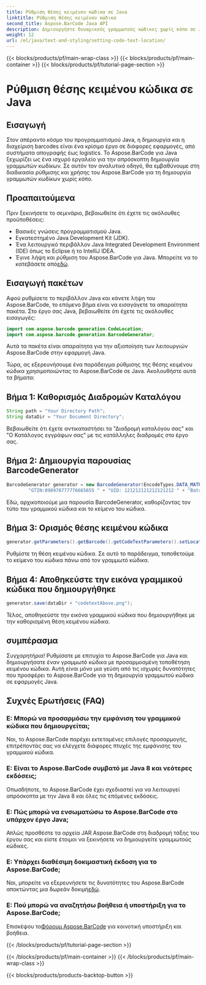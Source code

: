 ```yaml
---
title: Ρύθμιση θέσης κειμένου κώδικα σε Java
linktitle: Ρύθμιση θέσης κειμένου κώδικα
second_title: Aspose.BarCode Java API
description: Δημιουργήστε δυναμικούς γραμμωτούς κώδικες χωρίς κόπο σε Java με το Aspose.BarCode. Ακολουθήστε τον βήμα προς βήμα οδηγό μας για προσαρμογή κειμένου κώδικα και βελτιώστε τη λειτουργικότητα της εφαρμογής σας.
weight: 12
url: /el/java/text-and-styling/setting-code-text-location/
---
```


{{< blocks/products/pf/main-wrap-class >}}
{{< blocks/products/pf/main-container >}}
{{< blocks/products/pf/tutorial-page-section >}}

# Ρύθμιση θέσης κειμένου κώδικα σε Java


## Εισαγωγή

Στον απέραντο κόσμο του προγραμματισμού Java, η δημιουργία και η διαχείριση barcodes είναι ένα κρίσιμο έργο σε διάφορες εφαρμογές, από συστήματα απογραφής έως logistics. Το Aspose.BarCode για Java ξεχωρίζει ως ένα ισχυρό εργαλείο για την απρόσκοπτη δημιουργία γραμμωτών κωδίκων. Σε αυτόν τον αναλυτικό οδηγό, θα εμβαθύνουμε στη διαδικασία ρύθμισης και χρήσης του Aspose.BarCode για τη δημιουργία γραμμωτών κωδίκων χωρίς κόπο.

## Προαπαιτούμενα

Πριν ξεκινήσετε το σεμινάριο, βεβαιωθείτε ότι έχετε τις ακόλουθες προϋποθέσεις:

- Βασικές γνώσεις προγραμματισμού Java.
- Εγκατεστημένο Java Development Kit (JDK).
- Ένα λειτουργικό περιβάλλον Java Integrated Development Environment (IDE) όπως το Eclipse ή το IntelliJ IDEA.
-  Έγινε λήψη και ρύθμιση του Aspose.BarCode για Java. Μπορείτε να το κατεβάσετε από[εδώ](https://releases.aspose.com/barcode/java/).

## Εισαγωγή πακέτων

Αφού ρυθμίσετε το περιβάλλον Java και κάνετε λήψη του Aspose.BarCode, το επόμενο βήμα είναι να εισαγάγετε τα απαραίτητα πακέτα. Στο έργο σας Java, βεβαιωθείτε ότι έχετε τις ακόλουθες εισαγωγές:

```java
import com.aspose.barcode.generation.CodeLocation;
import com.aspose.barcode.generation.BarcodeGenerator;
```

Αυτά τα πακέτα είναι απαραίτητα για την αξιοποίηση των λειτουργιών Aspose.BarCode στην εφαρμογή Java.

Τώρα, ας εξερευνήσουμε ένα παράδειγμα ρύθμισης της θέσης κειμένου κώδικα χρησιμοποιώντας το Aspose.BarCode σε Java. Ακολουθήστε αυτά τα βήματα:

## Βήμα 1: Καθορισμός Διαδρομών Καταλόγου

```java
String path = "Your Directory Path";
String dataDir = "Your Document Directory";
```

Βεβαιωθείτε ότι έχετε αντικαταστήσει τα "Διαδρομή καταλόγου σας" και "Ο Κατάλογος εγγράφων σας" με τις κατάλληλες διαδρομές στο έργο σας.

## Βήμα 2: Δημιουργία παρουσίας BarcodeGenerator

```java
BarcodeGenerator generator = new BarcodeGenerator(EncodeTypes.DATA_MATRIX,
        "GTIN:898978777776665655 " + "UID: 121212121212121212 " + "Batch:GH768 " + "Exp.Date:150923");
```

Εδώ, αρχικοποιούμε μια παρουσία BarcodeGenerator, καθορίζοντας τον τύπο του γραμμικού κώδικα και το κείμενο του κώδικα.

## Βήμα 3: Ορισμός θέσης κειμένου κώδικα

```java
generator.getParameters().getBarcode().getCodeTextParameters().setLocation(CodeLocation.ABOVE);
```

Ρυθμίστε τη θέση κειμένου κώδικα. Σε αυτό το παράδειγμα, τοποθετούμε το κείμενο του κώδικα πάνω από τον γραμμωτό κώδικα.

## Βήμα 4: Αποθηκεύστε την εικόνα γραμμικού κώδικα που δημιουργήθηκε

```java
generator.save(dataDir + "codetextAbove.png");
```

Τέλος, αποθηκεύστε την εικόνα γραμμικού κώδικα που δημιουργήθηκε με την καθορισμένη θέση κειμένου κώδικα.

## συμπέρασμα

Συγχαρητήρια! Ρυθμίσατε με επιτυχία το Aspose.BarCode για Java και δημιουργήσατε έναν γραμμωτό κώδικα με προσαρμοσμένη τοποθέτηση κειμένου κώδικα. Αυτή είναι μόνο μια γεύση από τις ισχυρές δυνατότητες που προσφέρει το Aspose.BarCode για τη δημιουργία γραμμωτού κώδικα σε εφαρμογές Java.

## Συχνές Ερωτήσεις (FAQ)

### Ε: Μπορώ να προσαρμόσω την εμφάνιση του γραμμικού κώδικα που δημιουργείται;
Ναι, το Aspose.BarCode παρέχει εκτεταμένες επιλογές προσαρμογής, επιτρέποντάς σας να ελέγχετε διάφορες πτυχές της εμφάνισης του γραμμικού κώδικα.

### Ε: Είναι το Aspose.BarCode συμβατό με Java 8 και νεότερες εκδόσεις;
Οπωσδήποτε, το Aspose.BarCode έχει σχεδιαστεί για να λειτουργεί απρόσκοπτα με την Java 8 και όλες τις επόμενες εκδόσεις.

### Ε: Πώς μπορώ να ενσωματώσω το Aspose.BarCode στο υπάρχον έργο Java;
Απλώς προσθέστε τα αρχεία JAR Aspose.BarCode στη διαδρομή τάξης του έργου σας και είστε έτοιμοι να ξεκινήσετε να δημιουργείτε γραμμωτούς κώδικες.

### Ε: Υπάρχει διαθέσιμη δοκιμαστική έκδοση για το Aspose.BarCode;
 Ναι, μπορείτε να εξερευνήσετε τις δυνατότητες του Aspose.BarCode αποκτώντας μια δωρεάν δοκιμή[εδώ](https://releases.aspose.com/).

### Ε: Πού μπορώ να αναζητήσω βοήθεια ή υποστήριξη για το Aspose.BarCode;
 Επισκέψου το[Φόρουμ Aspose.BarCode](https://forum.aspose.com/c/barcode/13) για κοινοτική υποστήριξη και βοήθεια.

{{< /blocks/products/pf/tutorial-page-section >}}

{{< /blocks/products/pf/main-container >}}
{{< /blocks/products/pf/main-wrap-class >}}

{{< blocks/products/products-backtop-button >}}
